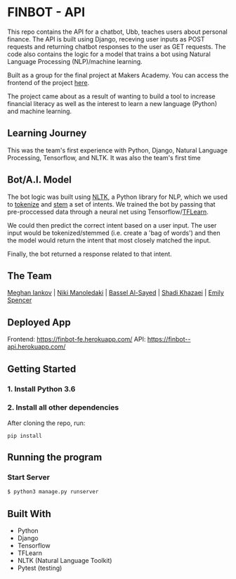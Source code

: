 # FINBOT - API

This repo contains the API for a chatbot, Ubb, teaches users about personal finance. The API is built using Django, receving user inputs as POST requests and returning chatbot responses to the user as GET requests. The code also contains the logic for a model that trains a bot using Natural Language Processing (NLP)/machine learning. 

Built as a group for the final project at Makers Academy. You can access the frontend of the project [here](https://github.com/meghaniankov/finbot).

The project came about as a result of wanting to build a tool to increase financial literacy as well as the interest to learn a new language (Python) and machine learning.

## Learning Journey

This was the team's first experience with Python, Django, Natural Language Processing, Tensorflow, and NLTK. It was also the team's first time 

## Bot/A.I. Model

The bot logic was built using [NLTK](https://www.nltk.org/), a Python library for NLP, which we used to [tokenize](https://nlp.stanford.edu/IR-book/html/htmledition/tokenization-1.html) and [stem](https://nlp.stanford.edu/IR-book/html/htmledition/stemming-and-lemmatization-1.html) a set of intents. We trained the bot by passing that pre-proccessed data through a neural net using Tensorflow/[TFLearn](http://tflearn.org/).

We could then predict the correct intent based on a user input. The user input would be tokenized/stemmed (i.e. create a 'bag of words') and then the model would return the intent that most closely matched the input.

Finally, the bot returned a response related to that intent.

## The Team

[Meghan Iankov](https://github.com/meghaniankov) | [Niki Manoledaki](https://github.com/nikimanoledaki) | [Bassel Al-Sayed](https://github.com/basselalsayed) | [Shadi Khazaei](https://github.com/shadz22) | [Emily Spencer](https://github.com/emilyjspencer)

## Deployed App

Frontend: https://finbot-fe.herokuapp.com/ 
API: https://finbot--api.herokuapp.com/

## Getting Started

### 1. Install Python 3.6

### 2. Install all other dependencies

After cloning the repo, run:

```
pip install
```

## Running the program

### Start Server

```sh
$ python3 manage.py runserver
```

## Built With

* Python
* Django
* Tensorflow
* TFLearn
* NLTK (Natural Language Toolkit)
* Pytest (testing)
